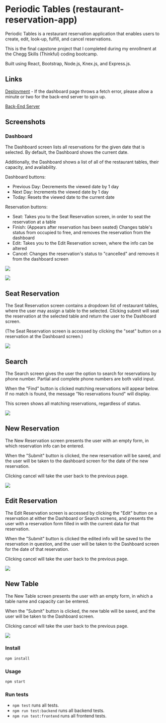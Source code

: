 # Periodic Tables (restaurant-reservation-app)

Periodic Tables is a restaurant reservation application that enables users to create, edit, look-up, fulfill, and cancel reservations.

This is the final capstone project that I completed during my enrollment at the Chegg Skills (Thinkful) coding bootcamp.

Built using React, Bootstrap, Node.js, Knex.js, and Express.js.

## Links

[Deployment](https://restaurant-reservation-app-front-end-ja43.onrender.com) - If the dashboard page throws a fetch error, please allow a minute or two for the back-end server to spin up.

[Back-End Server](https://restaurant-reservation-app-back-end-reua.onrender.com)

## Screenshots

### Dashboard

The Dashboard screen lists all reservations for the given date that is selected. By default, the Dashboard shows the current date.

Additionally, the Dashboard shows a list of all of the restaurant tables, their capacity, and availability.

Dashboard buttons:

- Previous Day: Decrements the viewed date by 1 day
- Next Day: Increments the viewed date by 1 day
- Today: Resets the viewed date to the current date

Reservation buttons:

- Seat: Takes you to the Seat Reservation screen, in order to seat the reservation at a table
- Finish: (Appears after reservation has been seated) Changes table's status from occupied to free, and removes the reservation from the dashboard
- Edit: Takes you to the Edit Reservation screen, where the info can be altered
- Cancel: Changes the reservation's status to "cancelled" and removes it from the dashboard screen

![](./img/dashboard.png)

![](./img/dashboard-finish.png)

## Seat Reservation

The Seat Reservation screen contains a dropdown list of restaurant tables, where the user may assign a table to the selected. Clicking submit will seat the reservation at the selected table and return the user to the Dashboard screen.

(The Seat Reservation screen is accessed by clicking the "seat" button on a reservation at the Dashboard screen.)

![](./img/seat.png)

## Search

The Search screen gives the user the option to search for reservations by phone number. Partial and complete phone numbers are both valid input.

When the "Find" button is clicked matching reservations will appear below. If no match is found, the message "No reservations found" will display.

This screen shows all matching reservations, regardless of status.

![](./img/search.png)

## New Reservation

The New Reservation screen presents the user with an empty form, in which reservation info can be entered.

When the "Submit" button is clicked, the new reservation will be saved, and the user will be taken to the dashboard screen for the date of the new reservation.

Clicking cancel will take the user back to the previous page.

![](./img/new-reservation.png)

## Edit Reservation

The Edit Reservation screen is accessed by clicking the "Edit" button on a reservation at either the Dashboard or Search screens, and presents the user with a reservation form filled in with the current data for that reservation.

When the "Submit" button is clicked the edited info will be saved to the reservation in question, and the user will be taken to the Dashboard screen for the date of that reservation.

Clicking cancel will take the user back to the previous page.

![](./img/edit-reservation.png)

## New Table

The New Table screen presents the user with an empty form, in which a table name and capacity can be entered.

When the "Submit" button is clicked, the new table will be saved, and the user will be taken to the Dashboard screen.

Clicking cancel will take the user back to the previous page.

![](./img/new-table.png)

### Install

```sh
npm install
```

### Usage

```sh
npm start
```

### Run tests

- `npm test` runs all tests.
- `npm run test:backend` runs all backend tests.
- `npm run test:frontend` runs all frontend tests.
